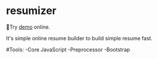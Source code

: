 # resumizer
🔗Try <a href="https://resumizer.netlify.app/">demo</a> online.

It's simple online resume builder to build simple resume fast.

#Tools:
-Core JavaScript
-Preprocessor
-Bootstrap
